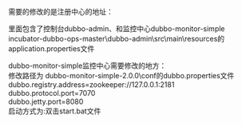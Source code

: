需要的修改的是注册中心的地址：<br/>

里面包含了控制台dubbo-admin、和监控中心dubbo-monitor-simple<br/>
incubator-dubbo-ops-master\dubbo-admin\src\main\resources的application.properties文件<br/>




dubbo-monitor-simple监控中心需要修改的地方：<br/>
修改路径为 dubbo-monitor-simple-2.0.0\conf的dubbo.properties文件<br/>
dubbo.registry.address=zookeeper://127.0.0.1:2181<br/>
dubbo.protocol.port=7070<br/>
dubbo.jetty.port=8080<br/>
启动方式为:双击start.bat文件